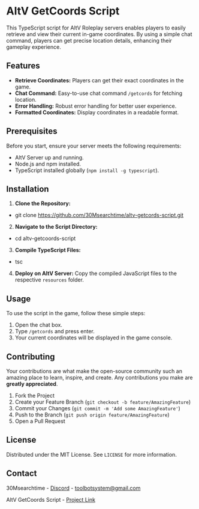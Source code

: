 # AltV GetCoords Script

This TypeScript script for AltV Roleplay servers enables players to easily retrieve and view their current in-game coordinates. By using a simple chat command, players can get precise location details, enhancing their gameplay experience.

## Features

- **Retrieve Coordinates:** Players can get their exact coordinates in the game.
- **Chat Command:** Easy-to-use chat command `/getcords` for fetching location.
- **Error Handling:** Robust error handling for better user experience.
- **Formatted Coordinates:** Display coordinates in a readable format.

## Prerequisites

Before you start, ensure your server meets the following requirements:

- AltV Server up and running.
- Node.js and npm installed.
- TypeScript installed globally (`npm install -g typescript`).

## Installation

1. **Clone the Repository:**

- git clone https://github.com/30Msearchtime/altv-getcords-script.git

2. **Navigate to the Script Directory:**

- cd altv-getcoords-script

3. **Compile TypeScript Files:**

- tsc

4. **Deploy on AltV Server:**
Copy the compiled JavaScript files to the respective `resources` folder.

## Usage

To use the script in the game, follow these simple steps:

1. Open the chat box.
2. Type `/getcords` and press enter.
3. Your current coordinates will be displayed in the game console.

## Contributing

Your contributions are what make the open-source community such an amazing place to learn, inspire, and create. Any contributions you make are **greatly appreciated**.

1. Fork the Project
2. Create your Feature Branch (`git checkout -b feature/AmazingFeature`)
3. Commit your Changes (`git commit -m 'Add some AmazingFeature'`)
4. Push to the Branch (`git push origin feature/AmazingFeature`)
5. Open a Pull Request

## License

Distributed under the MIT License. See `LICENSE` for more information.

## Contact

30Msearchtime - [Discord](https://discord.com/users/426081591832346624) - toolbotsystem@gmail.com

AltV GetCoords Script - [Project Link](https://github.com/30Msearchtime/altv-getcords-script)
